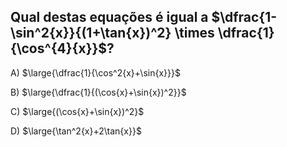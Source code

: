 ## Qual destas equações é igual a $\dfrac{1-\sin^2{x}}{(1+\tan{x})^2} \times \dfrac{1}{\cos^{4}{x}}$?

A) $\large{\dfrac{1}{\cos^2{x}+\sin{x}}}$

B) $\large{\dfrac{1}{(\cos{x}+\sin{x})^2}}$

C) $\large{(\cos{x}+\sin{x})^2}$

D) $\large{\tan^2{x}+2\tan{x}}$

